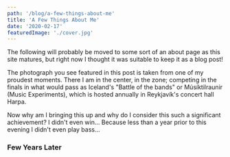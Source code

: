 ```yaml
---
path: '/blog/a-few-things-about-me'
title: 'A Few Things About Me'
date: '2020-02-17'
featuredImage: './cover.jpg'
---
```


The following will probably be moved to some sort of an about page as this site matures,
but right now I thought it was suitable to keep it as a blog post!

The photograph you see featured in this post is taken from one of my proudest moments.
There I am in the center, in the zone; competing in the finals in what would pass as Iceland's "Battle of the bands"
or Músíktilraunir (Music Experiments), which is hosted annually in Reykjavík's concert hall Harpa.

Now why am I bringing this up and why do I consider this such a significant achievement? I didn't even win...
Because less than a year prior to this evening I didn't even play bass...

### Few Years Later

